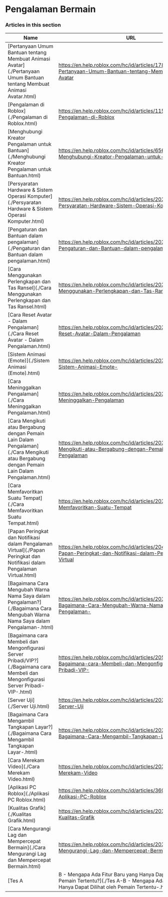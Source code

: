 # Pengalaman Bermain  
### Articles in this section
Name|URL
-|-
[Pertanyaan Umum Bantuan tentang Membuat Animasi Avatar](./Pertanyaan Umum Bantuan tentang Membuat Animasi Avatar.html) |https://en.help.roblox.com/hc/id/articles/17877687557396-Pertanyaan-Umum-Bantuan-tentang-Membuat-Animasi-Avatar
[Pengalaman di Roblox](./Pengalaman di Roblox.html) |https://en.help.roblox.com/hc/id/articles/115004734603-Pengalaman-di-Roblox
[Menghubungi Kreator Pengalaman untuk Bantuan](./Menghubungi Kreator Pengalaman untuk Bantuan.html) |https://en.help.roblox.com/hc/id/articles/6566665691924-Menghubungi-Kreator-Pengalaman-untuk-Bantuan
[Persyaratan Hardware & Sistem Operasi Komputer](./Persyaratan Hardware & Sistem Operasi Komputer.html) |https://en.help.roblox.com/hc/id/articles/203312800-Persyaratan-Hardware-Sistem-Operasi-Komputer
[Pengaturan dan Bantuan dalam pengalaman](./Pengaturan dan Bantuan dalam pengalaman.html) |https://en.help.roblox.com/hc/id/articles/203314230-Pengaturan-dan-Bantuan-dalam-pengalaman
[Cara Menggunakan Perlengkapan dan Tas Ransel](./Cara Menggunakan Perlengkapan dan Tas Ransel.html) |https://en.help.roblox.com/hc/id/articles/203314280-Cara-Menggunakan-Perlengkapan-dan-Tas-Ransel
[Cara Reset Avatar - Dalam Pengalaman](./Cara Reset Avatar - Dalam Pengalaman.html) |https://en.help.roblox.com/hc/id/articles/203314290-Cara-Reset-Avatar-Dalam-Pengalaman
[Sistem Animasi (Emote)](./Sistem Animasi (Emote).html) |https://en.help.roblox.com/hc/id/articles/203314300-Sistem-Animasi-Emote-
[Cara Meninggalkan Pengalaman](./Cara Meninggalkan Pengalaman.html) |https://en.help.roblox.com/hc/id/articles/203314240-Cara-Meninggalkan-Pengalaman
[Cara Mengikuti atau Bergabung dengan Pemain Lain Dalam Pengalaman](./Cara Mengikuti atau Bergabung dengan Pemain Lain Dalam Pengalaman.html) |https://en.help.roblox.com/hc/id/articles/203314220-Cara-Mengikuti-atau-Bergabung-dengan-Pemain-Lain-Dalam-Pengalaman
[Cara Memfavoritkan Suatu Tempat](./Cara Memfavoritkan Suatu Tempat.html) |https://en.help.roblox.com/hc/id/articles/203313670-Cara-Memfavoritkan-Suatu-Tempat
[Papan Peringkat dan Notifikasi dalam Pengalaman Virtual](./Papan Peringkat dan Notifikasi dalam Pengalaman Virtual.html) |https://en.help.roblox.com/hc/id/articles/204343250-Papan-Peringkat-dan-Notifikasi-dalam-Pengalaman-Virtual
[Bagaimana Cara Mengubah Warna Nama Saya dalam Pengalaman?](./Bagaimana Cara Mengubah Warna Nama Saya dalam Pengalaman-.html) |https://en.help.roblox.com/hc/id/articles/203314200-Bagaimana-Cara-Mengubah-Warna-Nama-Saya-dalam-Pengalaman-
[Bagaimana cara Membeli dan Mengonfigurasi Server Pribadi/VIP?](./Bagaimana cara Membeli dan Mengonfigurasi Server Pribadi-VIP-.html) |https://en.help.roblox.com/hc/id/articles/205345050-Bagaimana-cara-Membeli-dan-Mengonfigurasi-Server-Pribadi-VIP-
[Server Uji](./Server Uji.html) |https://en.help.roblox.com/hc/id/articles/203314170-Server-Uji
[Bagaimana Cara Mengambil Tangkapan Layar?](./Bagaimana Cara Mengambil Tangkapan Layar-.html) |https://en.help.roblox.com/hc/id/articles/203314160-Bagaimana-Cara-Mengambil-Tangkapan-Layar-
[Cara Merekam Video](./Cara Merekam Video.html) |https://en.help.roblox.com/hc/id/articles/203314190-Cara-Merekam-Video
[Aplikasi PC Roblox](./Aplikasi PC Roblox.html) |https://en.help.roblox.com/hc/id/articles/360054053812-Aplikasi-PC-Roblox
[Kualitas Grafik](./Kualitas Grafik.html) |https://en.help.roblox.com/hc/id/articles/203314310-Kualitas-Grafik
[Cara Mengurangi Lag dan Mempercepat Bermain](./Cara Mengurangi Lag dan Mempercepat Bermain.html) |https://en.help.roblox.com/hc/id/articles/203314150-Cara-Mengurangi-Lag-dan-Mempercepat-Bermain
[Tes A|B - Mengapa Ada Fitur Baru yang Hanya Dapat Dilihat oleh Pemain Tertentu?](./Tes A-B - Mengapa Ada Fitur Baru yang Hanya Dapat Dilihat oleh Pemain Tertentu-.html) |https://en.help.roblox.com/hc/id/articles/203312530-Tes-A-B-Mengapa-Ada-Fitur-Baru-yang-Hanya-Dapat-Dilihat-oleh-Pemain-Tertentu-